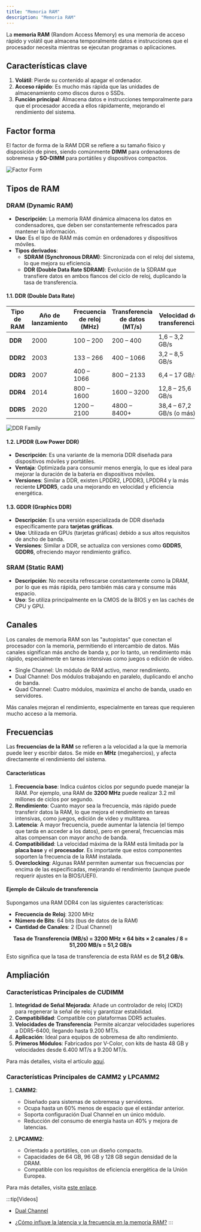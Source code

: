 ```yaml
---
title: "Memoria RAM"
description: "Memoria RAM"
---
```


La **memoria RAM** (Random Access Memory) es una memoria de acceso rápido y volátil que almacena temporalmente datos e instrucciones que el procesador necesita mientras se ejecutan programas o aplicaciones.

## Características clave
1. **Volátil**: Pierde su contenido al apagar el ordenador.
2. **Acceso rápido**: Es mucho más rápida que las unidades de almacenamiento como discos duros o SSDs.
3. **Función principal**: Almacena datos e instrucciones temporalmente para que el procesador acceda a ellos rápidamente, mejorando el rendimiento del sistema.

## Factor forma

El factor de forma de la RAM DDR se refiere a su tamaño físico y disposición de pines, siendo comúnmente **DIMM** para ordenadores de sobremesa y **SO-DIMM** para portátiles y dispositivos compactos.

![Factor Form](https://hardzone.es/app/uploads-hardzone.es/2022/11/formato-memoria-ram-dimm-sodimm.jpg)

## **Tipos de RAM**

### **DRAM (Dynamic RAM)**
   - **Descripción**: La memoria RAM dinámica almacena los datos en condensadores, que deben ser constantemente refrescados para mantener la información.
   - **Uso**: Es el tipo de RAM más común en ordenadores y dispositivos móviles.
   - **Tipos derivados**:
     - **SDRAM (Synchronous DRAM)**: Sincronizada con el reloj del sistema, lo que mejora su eficiencia.
     - **DDR (Double Data Rate SDRAM)**: Evolución de la SDRAM que transfiere datos en ambos flancos del ciclo de reloj, duplicando la tasa de transferencia.
#### 1.1. DDR (Double Data Rate)

| Tipo de RAM | Año de lanzamiento | Frecuencia de reloj (MHz) | Transferencia de datos (MT/s) | Velocidad de transferencia | Voltaje | Nº de pines |
| ----------- | ------------------ | ------------------------- | ----------------------------- | -------------------------- | ------- | ----------- |
| **DDR**     | 2000               | 100 – 200                 | 200 – 400                     | 1,6 – 3,2 GB/s             | 2,5 V   | 184         |
| **DDR2**    | 2003               | 133 – 266                 | 400 – 1066                    | 3,2 – 8,5 GB/s             | 1,8 V   | 240         |
| **DDR3**    | 2007               | 400 – 1066                | 800 – 2133                    | 6,4 – 17 GB/s              | 1,5 V   | 240         |
| **DDR4**    | 2014               | 800 – 1600                | 1600 – 3200                   | 12,8 – 25,6 GB/s           | 1,2 V   | 288         |
| **DDR5**    | 2020               | 1200 – 2100               | 4800 – 8400+                  | 38,4 – 67,2 GB/s (o más)   | 1,1 V   | 288         |

![DDR Family](https://hardzone.es/app/uploads-hardzone.es/2019/12/ddr3-ddr4-ddr5-esquema.jpg)

#### 1.2. LPDDR (Low Power DDR)
   - **Descripción**: Es una variante de la memoria DDR diseñada para dispositivos móviles y portátiles.
   - **Ventaja**: Optimizada para consumir menos energía, lo que es ideal para mejorar la duración de la batería en dispositivos móviles.
   - **Versiones**: Similar a DDR, existen LPDDR2, LPDDR3, LPDDR4 y la más reciente **LPDDR5**, cada una mejorando en velocidad y eficiencia energética.

#### 1.3. GDDR (Graphics DDR)
   - **Descripción**: Es una versión especializada de DDR diseñada específicamente para **tarjetas gráficas**.
   - **Uso**: Utilizada en GPUs (tarjetas gráficas) debido a sus altos requisitos de ancho de banda.
   - **Versiones**: Similar a DDR, se actualiza con versiones como **GDDR5**, **GDDR6**, ofreciendo mayor rendimiento gráfico.

### **SRAM (Static RAM)**
   - **Descripción**: No necesita refrescarse constantemente como la DRAM, por lo que es más rápida, pero también más cara y consume más espacio.
   - **Uso**: Se utiliza principalmente en la CMOS de la BIOS y en las cachés de CPU y GPU.

## Canales

Los canales de memoria RAM son las "autopistas" que conectan el procesador con la memoria, permitiendo el intercambio de datos. Más canales significan más ancho de banda y, por lo tanto, un rendimiento más rápido, especialmente en tareas intensivas como juegos o edición de video.

- Single Channel: Un módulo de RAM activo, menor rendimiento.
- Dual Channel: Dos módulos trabajando en paralelo, duplicando el ancho de banda.
- Quad Channel: Cuatro módulos, maximiza el ancho de banda, usado en servidores.

Más canales mejoran el rendimiento, especialmente en tareas que requieren mucho acceso a la memoria.

## Frecuencias

Las **frecuencias de la RAM** se refieren a la velocidad a la que la memoria puede leer y escribir datos. Se mide en **MHz** (megahercios), y afecta directamente el rendimiento del sistema.

#### Características
1. **Frecuencia base**: Indica cuántos ciclos por segundo puede manejar la RAM. Por ejemplo, una RAM de **3200 MHz** puede realizar 3.2 mil millones de ciclos por segundo.
2. **Rendimiento**: Cuanto mayor sea la frecuencia, más rápido puede transferir datos la RAM, lo que mejora el rendimiento en tareas intensivas, como juegos, edición de video y multitarea.
3. **Latencia**: A mayor frecuencia, puede aumentar la latencia (el tiempo que tarda en acceder a los datos), pero en general, frecuencias más altas compensan con mayor ancho de banda.
4. **Compatibilidad**: La velocidad máxima de la RAM está limitada por la **placa base** y el **procesador**. Es importante que estos componentes soporten la frecuencia de la RAM instalada.
5. **Overclocking**: Algunas RAM permiten aumentar sus frecuencias por encima de las especificadas, mejorando el rendimiento (aunque puede requerir ajustes en la BIOS/UEFI).


#### **Ejemplo de Cálculo de transferencia**
Supongamos una RAM DDR4 con las siguientes características:

- **Frecuencia de Reloj**: 3200 MHz  
- **Número de Bits**: 64 bits (bus de datos de la RAM)  
- **Cantidad de Canales**: 2 (Dual Channel)  

<div style="text-align: center; font-weight: bold;">
Tasa de Transferencia (MB/s) = 3200 MHz × 64 bits × 2 canales / 8 = 51,200 MB/s = 51,2 GB/s
</div>

Esto significa que la tasa de transferencia de esta RAM es de **51,2 GB/s**.

## Ampliación

### Características Principales de CUDIMM

1. **Integridad de Señal Mejorada**: Añade un controlador de reloj (CKD) para regenerar la señal de reloj y garantizar estabilidad.
2. **Compatibilidad**: Compatible con plataformas DDR5 actuales.
3. **Velocidades de Transferencia**: Permite alcanzar velocidades superiores a DDR5-6400, llegando hasta 9.200 MT/s.
4. **Aplicación**: Ideal para equipos de sobremesa de alto rendimiento.
5. **Primeros Módulos**: Fabricados por V-Color, con kits de hasta 48 GB y velocidades desde 6.400 MT/s a 9.200 MT/s.

Para más detalles, visita el artículo [aquí](https://hardzone.es/noticias/componentes/funcionamiento-caracteristicas-memorias-ram-cudimm/).

### Características Principales de CAMM2 y LPCAMM2

1. **CAMM2**:
   - Diseñado para sistemas de sobremesa y servidores.
   - Ocupa hasta un 60% menos de espacio que el estándar anterior.
   - Soporta configuración Dual Channel en un único módulo.
   - Reducción del consumo de energía hasta un 40% y mejora de latencias.

2. **LPCAMM2**:
   - Orientado a portátiles, con un diseño compacto.
   - Capacidades de 64 GB, 96 GB y 128 GB según densidad de la DRAM.
   - Compatible con los requisitos de eficiencia energética de la Unión Europea.

Para más detalles, visita [este enlace](https://hardzone.es/tutoriales/componentes/memoria-ram-camm2-lpcamm2/).

:::tip[Videos]
- [Dual Channel](https://www.youtube.com/watch?v=BIZccTdh7jg)

- [¿Cómo influye la latencia y la frecuencia en la memoria RAM?](https://www.youtube.com/watch?v=cKdAqnQL7mY)
:::
